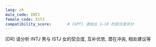 ```yaml
---
lang: zh
male_code: INTJ
female_code: ISTJ
compatibility_score:       # [GPT] 请给出 1–10 的契合度评分
---
```


[DR] 请分析 INTJ 男与 ISTJ 女的契合度, 互补优势, 潜在冲突, 相处建议等

